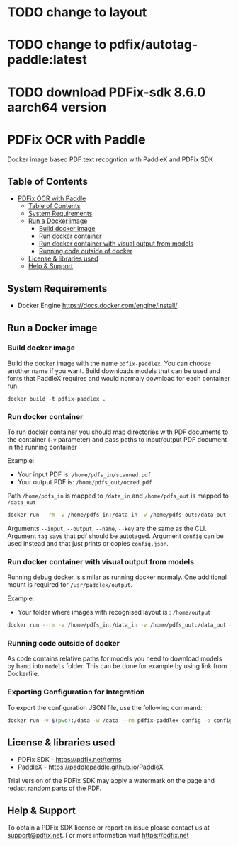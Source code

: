 # TODO change to layout
# TODO change to pdfix/autotag-paddle:latest
# TODO download PDFix-sdk 8.6.0 aarch64 version

# PDFix OCR with Paddle

Docker image based PDF text recogntion with PaddleX and PDFix SDK

## Table of Contents

- [PDFix OCR with Paddle](#autotag-paddle)
  - [Table of Contents](#table-of-contents)
  - [System Requirements](#system-requirements)
  - [Run a Docker image ](#run-docker-image)
    - [Build docker image](#build-docker-image)
    - [Run docker container](#run-docker-container)
    - [Run docker container with visual output from models](#run-docker-container-with-visuals)
    - [Running code outside of docker](#running-code-outside-of-docker)
  - [License \& libraries used](#license)
  - [Help \& Support](#help-support)


## System Requirements
- Docker Engine https://docs.docker.com/engine/install/

## Run a Docker image 

### Build docker image
Build the docker image with the name `pdfix-paddlex`. You can choose another name if you want.
Build downloads models that can be used and fonts that PaddleX requires and would normaly download for each container run.

```
docker build -t pdfix-paddlex .
```

### Run docker container
To run docker container you should map directories with PDF documents to the container (`-v` parameter) and pass paths to input/output PDF document in the running container

Example: 

- Your input PDF is: `/home/pdfs_in/scanned.pdf`
- Your output PDF is: `/home/pdfs_out/ocred.pdf`

Path `/home/pdfs_in` is mapped to `/data_in` and `/home/pdfs_out` is mapped to `/data_out`

```bash
docker run --rm -v /home/pdfs_in:/data_in -v /home/pdfs_out:/data_out -it pdfix-paddlex --name $LICENSE_NAME --key $LICENSE_KEY tag --input /data_in/scanned.pdf --output /data_out/ocred.pdf
```
Arguments `--input`, `--output`, `--name`, `--key` are the same as the CLI.
Argument `tag` says that pdf should be autotaged.
Argument `config` can be used instead and that just prints or copies `config.json`.

### Run docker container with visual output from models
Running debug docker is similar as running docker normaly. One additional mount is required for `/usr/paddlex/output`.

Example:

- Your folder where images with recognised layout is : `/home/output`

```bash
docker run --rm -v /home/pdfs_in:/data_in -v /home/pdfs_out:/data_out -v /home/output:/usr/paddlex/output -it pdfix-paddlex --name $LICENSE_NAME --key $LICENSE_KEY tag --input /data_in/scanned.pdf --output /data_out/ocred.pdf
```

### Running code outside of docker
As code contains relative paths for models you need to download models by hand into `models` folder.
This can be done for example by using link from Dockerfile.

### Exporting Configuration for Integration
To export the configuration JSON file, use the following command:

```bash
docker run -v $(pwd):/data -w /data --rm pdfix-paddlex config -o config.json
```

## License & libraries used
- PDFix SDK - https://pdfix.net/terms
- PaddleX - https://paddlepaddle.github.io/PaddleX

Trial version of the PDFix SDK may apply a watermark on the page and redact random parts of the PDF.

## Help & Support
To obtain a PDFix SDK license or report an issue please contact us at support@pdfix.net.
For more information visit https://pdfix.net
